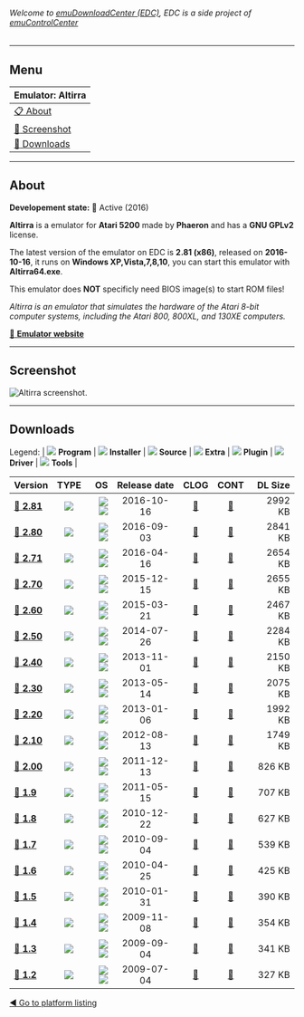 ###### Welcome to [emuDownloadCenter (EDC)](https://github.com/PhoenixInteractiveNL/emuDownloadCenter/wiki/), EDC is a side project of [emuControlCenter](https://github.com/PhoenixInteractiveNL/emuControlCenter/wiki/)
***
## Menu
| **Emulator: Altirra** |
|:---------|
| [:clipboard: About](#about) |
| [:sunrise: Screenshot](#screenshot) |
| [:floppy_disk: Downloads](#downloads) |
***
## About
**Developement state:** :large_blue_circle: Active (2016)

**Altirra** is a emulator for **Atari 5200** made by **Phaeron** and has a **GNU GPLv2** license.

The latest version of the emulator on EDC is **2.81 (x86)**, released on **2016-10-16**, it runs on **Windows XP,Vista,7,8,10**, you can start this emulator with **Altirra64.exe**.

This emulator does **NOT** specificly need BIOS image(s) to start ROM files!

_Altirra is an emulator that simulates the hardware of the Atari 8-bit computer systems, including the Atari 800, 800XL, and 130XE computers._

[:link: **Emulator website**](http://www.virtualdub.org/altirra.html)
***
## Screenshot
![](https://raw.githubusercontent.com/PhoenixInteractiveNL/emuDownloadCenter/master/hooks/altirra/emulator_screen_01.jpg "Altirra screenshot.")
***
## Downloads
Legend:
| ![](https://raw.githubusercontent.com/wiki/PhoenixInteractiveNL/emuDownloadCenter/images_misc/icon_program_24.png) **Program** | 
![](https://raw.githubusercontent.com/wiki/PhoenixInteractiveNL/emuDownloadCenter/images_misc/icon_installer_24.png) **Installer** | 
![](https://raw.githubusercontent.com/wiki/PhoenixInteractiveNL/emuDownloadCenter/images_misc/icon_source_code_24.png) **Source** | 
![](https://raw.githubusercontent.com/wiki/PhoenixInteractiveNL/emuDownloadCenter/images_misc/icon_extra_24.png) **Extra** | 
![](https://raw.githubusercontent.com/wiki/PhoenixInteractiveNL/emuDownloadCenter/images_misc/icon_plugin_24.png) **Plugin** | 
![](https://raw.githubusercontent.com/wiki/PhoenixInteractiveNL/emuDownloadCenter/images_misc/icon_driver_24.png) **Driver** | 
![](https://raw.githubusercontent.com/wiki/PhoenixInteractiveNL/emuDownloadCenter/images_misc/icon_tools_24.png) **Tools** | 
 
| Version | TYPE | OS | Release date | CLOG | CONT | DL Size |
|:--------|:----:|---:|:------------:|:----:|:----:|--------:|
| [:floppy_disk: **2.81**](https://github.com/PhoenixInteractiveNL/edc-repo0001/raw/master/altirra/2.81.7z) | ![](https://raw.githubusercontent.com/wiki/PhoenixInteractiveNL/emuDownloadCenter/images_misc/icon_program_24.png) | ![](https://raw.githubusercontent.com/wiki/PhoenixInteractiveNL/emuDownloadCenter/images_misc/logo_windows_24.png)![](https://raw.githubusercontent.com/wiki/PhoenixInteractiveNL/emuDownloadCenter/images_misc/icon_32-bit_24.png) | 2016-10-16 | [:page_facing_up:](https://github.com/PhoenixInteractiveNL/edc-repo0001/blob/master/altirra/2.81_changelog.txt) | [:mag_right:](https://github.com/PhoenixInteractiveNL/edc-repo0001/blob/master/altirra/2.81_contents.txt) | 2992 KB |
| [:floppy_disk: **2.80**](https://github.com/PhoenixInteractiveNL/edc-repo0001/raw/master/altirra/2.80.7z) | ![](https://raw.githubusercontent.com/wiki/PhoenixInteractiveNL/emuDownloadCenter/images_misc/icon_program_24.png) | ![](https://raw.githubusercontent.com/wiki/PhoenixInteractiveNL/emuDownloadCenter/images_misc/logo_windows_24.png)![](https://raw.githubusercontent.com/wiki/PhoenixInteractiveNL/emuDownloadCenter/images_misc/icon_32-bit_24.png) | 2016-09-03 | [:page_facing_up:](https://github.com/PhoenixInteractiveNL/edc-repo0001/blob/master/altirra/2.80_changelog.txt) | [:mag_right:](https://github.com/PhoenixInteractiveNL/edc-repo0001/blob/master/altirra/2.80_contents.txt) | 2841 KB |
| [:floppy_disk: **2.71**](https://github.com/PhoenixInteractiveNL/edc-repo0001/raw/master/altirra/2.71.7z) | ![](https://raw.githubusercontent.com/wiki/PhoenixInteractiveNL/emuDownloadCenter/images_misc/icon_program_24.png) | ![](https://raw.githubusercontent.com/wiki/PhoenixInteractiveNL/emuDownloadCenter/images_misc/logo_windows_24.png)![](https://raw.githubusercontent.com/wiki/PhoenixInteractiveNL/emuDownloadCenter/images_misc/icon_32-bit_24.png) | 2016-04-16 | [:page_facing_up:](https://github.com/PhoenixInteractiveNL/edc-repo0001/blob/master/altirra/2.71_changelog.txt) | [:mag_right:](https://github.com/PhoenixInteractiveNL/edc-repo0001/blob/master/altirra/2.71_contents.txt) | 2654 KB |
| [:floppy_disk: **2.70**](https://github.com/PhoenixInteractiveNL/edc-repo0001/raw/master/altirra/2.70.7z) | ![](https://raw.githubusercontent.com/wiki/PhoenixInteractiveNL/emuDownloadCenter/images_misc/icon_program_24.png) | ![](https://raw.githubusercontent.com/wiki/PhoenixInteractiveNL/emuDownloadCenter/images_misc/logo_windows_24.png)![](https://raw.githubusercontent.com/wiki/PhoenixInteractiveNL/emuDownloadCenter/images_misc/icon_32-bit_24.png) | 2015-12-15 | [:page_facing_up:](https://github.com/PhoenixInteractiveNL/edc-repo0001/blob/master/altirra/2.70_changelog.txt) | [:mag_right:](https://github.com/PhoenixInteractiveNL/edc-repo0001/blob/master/altirra/2.70_contents.txt) | 2655 KB |
| [:floppy_disk: **2.60**](https://github.com/PhoenixInteractiveNL/edc-repo0001/raw/master/altirra/2.60.7z) | ![](https://raw.githubusercontent.com/wiki/PhoenixInteractiveNL/emuDownloadCenter/images_misc/icon_program_24.png) | ![](https://raw.githubusercontent.com/wiki/PhoenixInteractiveNL/emuDownloadCenter/images_misc/logo_windows_24.png)![](https://raw.githubusercontent.com/wiki/PhoenixInteractiveNL/emuDownloadCenter/images_misc/icon_32-bit_24.png) | 2015-03-21 | [:page_facing_up:](https://github.com/PhoenixInteractiveNL/edc-repo0001/blob/master/altirra/2.60_changelog.txt) | [:mag_right:](https://github.com/PhoenixInteractiveNL/edc-repo0001/blob/master/altirra/2.60_contents.txt) | 2467 KB |
| [:floppy_disk: **2.50**](https://github.com/PhoenixInteractiveNL/edc-repo0001/raw/master/altirra/2.50.7z) | ![](https://raw.githubusercontent.com/wiki/PhoenixInteractiveNL/emuDownloadCenter/images_misc/icon_program_24.png) | ![](https://raw.githubusercontent.com/wiki/PhoenixInteractiveNL/emuDownloadCenter/images_misc/logo_windows_24.png)![](https://raw.githubusercontent.com/wiki/PhoenixInteractiveNL/emuDownloadCenter/images_misc/icon_32-bit_24.png) | 2014-07-26 | [:page_facing_up:](https://github.com/PhoenixInteractiveNL/edc-repo0001/blob/master/altirra/2.50_changelog.txt) | [:mag_right:](https://github.com/PhoenixInteractiveNL/edc-repo0001/blob/master/altirra/2.50_contents.txt) | 2284 KB |
| [:floppy_disk: **2.40**](https://github.com/PhoenixInteractiveNL/edc-repo0001/raw/master/altirra/2.40.7z) | ![](https://raw.githubusercontent.com/wiki/PhoenixInteractiveNL/emuDownloadCenter/images_misc/icon_program_24.png) | ![](https://raw.githubusercontent.com/wiki/PhoenixInteractiveNL/emuDownloadCenter/images_misc/logo_windows_24.png)![](https://raw.githubusercontent.com/wiki/PhoenixInteractiveNL/emuDownloadCenter/images_misc/icon_32-bit_24.png) | 2013-11-01 | [:page_facing_up:](https://github.com/PhoenixInteractiveNL/edc-repo0001/blob/master/altirra/2.40_changelog.txt) | [:mag_right:](https://github.com/PhoenixInteractiveNL/edc-repo0001/blob/master/altirra/2.40_contents.txt) | 2150 KB |
| [:floppy_disk: **2.30**](https://github.com/PhoenixInteractiveNL/edc-repo0001/raw/master/altirra/2.30.7z) | ![](https://raw.githubusercontent.com/wiki/PhoenixInteractiveNL/emuDownloadCenter/images_misc/icon_program_24.png) | ![](https://raw.githubusercontent.com/wiki/PhoenixInteractiveNL/emuDownloadCenter/images_misc/logo_windows_24.png)![](https://raw.githubusercontent.com/wiki/PhoenixInteractiveNL/emuDownloadCenter/images_misc/icon_32-bit_24.png) | 2013-05-14 | [:page_facing_up:](https://github.com/PhoenixInteractiveNL/edc-repo0001/blob/master/altirra/2.30_changelog.txt) | [:mag_right:](https://github.com/PhoenixInteractiveNL/edc-repo0001/blob/master/altirra/2.30_contents.txt) | 2075 KB |
| [:floppy_disk: **2.20**](https://github.com/PhoenixInteractiveNL/edc-repo0001/raw/master/altirra/2.20.7z) | ![](https://raw.githubusercontent.com/wiki/PhoenixInteractiveNL/emuDownloadCenter/images_misc/icon_program_24.png) | ![](https://raw.githubusercontent.com/wiki/PhoenixInteractiveNL/emuDownloadCenter/images_misc/logo_windows_24.png)![](https://raw.githubusercontent.com/wiki/PhoenixInteractiveNL/emuDownloadCenter/images_misc/icon_32-bit_24.png) | 2013-01-06 | [:page_facing_up:](https://github.com/PhoenixInteractiveNL/edc-repo0001/blob/master/altirra/2.20_changelog.txt) | [:mag_right:](https://github.com/PhoenixInteractiveNL/edc-repo0001/blob/master/altirra/2.20_contents.txt) | 1992 KB |
| [:floppy_disk: **2.10**](https://github.com/PhoenixInteractiveNL/edc-repo0001/raw/master/altirra/2.10.7z) | ![](https://raw.githubusercontent.com/wiki/PhoenixInteractiveNL/emuDownloadCenter/images_misc/icon_program_24.png) | ![](https://raw.githubusercontent.com/wiki/PhoenixInteractiveNL/emuDownloadCenter/images_misc/logo_windows_24.png)![](https://raw.githubusercontent.com/wiki/PhoenixInteractiveNL/emuDownloadCenter/images_misc/icon_32-bit_24.png) | 2012-08-13 | [:page_facing_up:](https://github.com/PhoenixInteractiveNL/edc-repo0001/blob/master/altirra/2.10_changelog.txt) | [:mag_right:](https://github.com/PhoenixInteractiveNL/edc-repo0001/blob/master/altirra/2.10_contents.txt) | 1749 KB |
| [:floppy_disk: **2.00**](https://github.com/PhoenixInteractiveNL/edc-repo0001/raw/master/altirra/2.00.7z) | ![](https://raw.githubusercontent.com/wiki/PhoenixInteractiveNL/emuDownloadCenter/images_misc/icon_program_24.png) | ![](https://raw.githubusercontent.com/wiki/PhoenixInteractiveNL/emuDownloadCenter/images_misc/logo_windows_24.png)![](https://raw.githubusercontent.com/wiki/PhoenixInteractiveNL/emuDownloadCenter/images_misc/icon_32-bit_24.png) | 2011-12-13 | [:page_facing_up:](https://github.com/PhoenixInteractiveNL/edc-repo0001/blob/master/altirra/2.00_changelog.txt) | [:mag_right:](https://github.com/PhoenixInteractiveNL/edc-repo0001/blob/master/altirra/2.00_contents.txt) | 826 KB |
| [:floppy_disk: **1.9**](https://github.com/PhoenixInteractiveNL/edc-repo0001/raw/master/altirra/1.9.7z) | ![](https://raw.githubusercontent.com/wiki/PhoenixInteractiveNL/emuDownloadCenter/images_misc/icon_program_24.png) | ![](https://raw.githubusercontent.com/wiki/PhoenixInteractiveNL/emuDownloadCenter/images_misc/logo_windows_24.png)![](https://raw.githubusercontent.com/wiki/PhoenixInteractiveNL/emuDownloadCenter/images_misc/icon_32-bit_24.png) | 2011-05-15 | [:page_facing_up:](https://github.com/PhoenixInteractiveNL/edc-repo0001/blob/master/altirra/1.9_changelog.txt) | [:mag_right:](https://github.com/PhoenixInteractiveNL/edc-repo0001/blob/master/altirra/1.9_contents.txt) | 707 KB |
| [:floppy_disk: **1.8**](https://github.com/PhoenixInteractiveNL/edc-repo0001/raw/master/altirra/1.8.7z) | ![](https://raw.githubusercontent.com/wiki/PhoenixInteractiveNL/emuDownloadCenter/images_misc/icon_program_24.png) | ![](https://raw.githubusercontent.com/wiki/PhoenixInteractiveNL/emuDownloadCenter/images_misc/logo_windows_24.png)![](https://raw.githubusercontent.com/wiki/PhoenixInteractiveNL/emuDownloadCenter/images_misc/icon_32-bit_24.png) | 2010-12-22 | [:page_facing_up:](https://github.com/PhoenixInteractiveNL/edc-repo0001/blob/master/altirra/1.8_changelog.txt) | [:mag_right:](https://github.com/PhoenixInteractiveNL/edc-repo0001/blob/master/altirra/1.8_contents.txt) | 627 KB |
| [:floppy_disk: **1.7**](https://github.com/PhoenixInteractiveNL/edc-repo0001/raw/master/altirra/1.7.7z) | ![](https://raw.githubusercontent.com/wiki/PhoenixInteractiveNL/emuDownloadCenter/images_misc/icon_program_24.png) | ![](https://raw.githubusercontent.com/wiki/PhoenixInteractiveNL/emuDownloadCenter/images_misc/logo_windows_24.png)![](https://raw.githubusercontent.com/wiki/PhoenixInteractiveNL/emuDownloadCenter/images_misc/icon_32-bit_24.png) | 2010-09-04 | [:page_facing_up:](https://github.com/PhoenixInteractiveNL/edc-repo0001/blob/master/altirra/1.7_changelog.txt) | [:mag_right:](https://github.com/PhoenixInteractiveNL/edc-repo0001/blob/master/altirra/1.7_contents.txt) | 539 KB |
| [:floppy_disk: **1.6**](https://github.com/PhoenixInteractiveNL/edc-repo0001/raw/master/altirra/1.6.7z) | ![](https://raw.githubusercontent.com/wiki/PhoenixInteractiveNL/emuDownloadCenter/images_misc/icon_program_24.png) | ![](https://raw.githubusercontent.com/wiki/PhoenixInteractiveNL/emuDownloadCenter/images_misc/logo_windows_24.png)![](https://raw.githubusercontent.com/wiki/PhoenixInteractiveNL/emuDownloadCenter/images_misc/icon_32-bit_24.png) | 2010-04-25 | [:page_facing_up:](https://github.com/PhoenixInteractiveNL/edc-repo0001/blob/master/altirra/1.6_changelog.txt) | [:mag_right:](https://github.com/PhoenixInteractiveNL/edc-repo0001/blob/master/altirra/1.6_contents.txt) | 425 KB |
| [:floppy_disk: **1.5**](https://github.com/PhoenixInteractiveNL/edc-repo0001/raw/master/altirra/1.5.7z) | ![](https://raw.githubusercontent.com/wiki/PhoenixInteractiveNL/emuDownloadCenter/images_misc/icon_program_24.png) | ![](https://raw.githubusercontent.com/wiki/PhoenixInteractiveNL/emuDownloadCenter/images_misc/logo_windows_24.png)![](https://raw.githubusercontent.com/wiki/PhoenixInteractiveNL/emuDownloadCenter/images_misc/icon_32-bit_24.png) | 2010-01-31 | [:page_facing_up:](https://github.com/PhoenixInteractiveNL/edc-repo0001/blob/master/altirra/1.5_changelog.txt) | [:mag_right:](https://github.com/PhoenixInteractiveNL/edc-repo0001/blob/master/altirra/1.5_contents.txt) | 390 KB |
| [:floppy_disk: **1.4**](https://github.com/PhoenixInteractiveNL/edc-repo0001/raw/master/altirra/1.4.7z) | ![](https://raw.githubusercontent.com/wiki/PhoenixInteractiveNL/emuDownloadCenter/images_misc/icon_program_24.png) | ![](https://raw.githubusercontent.com/wiki/PhoenixInteractiveNL/emuDownloadCenter/images_misc/logo_windows_24.png)![](https://raw.githubusercontent.com/wiki/PhoenixInteractiveNL/emuDownloadCenter/images_misc/icon_32-bit_24.png) | 2009-11-08 | [:page_facing_up:](https://github.com/PhoenixInteractiveNL/edc-repo0001/blob/master/altirra/1.4_changelog.txt) | [:mag_right:](https://github.com/PhoenixInteractiveNL/edc-repo0001/blob/master/altirra/1.4_contents.txt) | 354 KB |
| [:floppy_disk: **1.3**](https://github.com/PhoenixInteractiveNL/edc-repo0001/raw/master/altirra/1.3.7z) | ![](https://raw.githubusercontent.com/wiki/PhoenixInteractiveNL/emuDownloadCenter/images_misc/icon_program_24.png) | ![](https://raw.githubusercontent.com/wiki/PhoenixInteractiveNL/emuDownloadCenter/images_misc/logo_windows_24.png)![](https://raw.githubusercontent.com/wiki/PhoenixInteractiveNL/emuDownloadCenter/images_misc/icon_32-bit_24.png) | 2009-09-04 | [:page_facing_up:](https://github.com/PhoenixInteractiveNL/edc-repo0001/blob/master/altirra/1.3_changelog.txt) | [:mag_right:](https://github.com/PhoenixInteractiveNL/edc-repo0001/blob/master/altirra/1.3_contents.txt) | 341 KB |
| [:floppy_disk: **1.2**](https://github.com/PhoenixInteractiveNL/edc-repo0001/raw/master/altirra/1.2.7z) | ![](https://raw.githubusercontent.com/wiki/PhoenixInteractiveNL/emuDownloadCenter/images_misc/icon_program_24.png) | ![](https://raw.githubusercontent.com/wiki/PhoenixInteractiveNL/emuDownloadCenter/images_misc/logo_windows_24.png)![](https://raw.githubusercontent.com/wiki/PhoenixInteractiveNL/emuDownloadCenter/images_misc/icon_32-bit_24.png) | 2009-07-04 | [:page_facing_up:](https://github.com/PhoenixInteractiveNL/edc-repo0001/blob/master/altirra/1.2_changelog.txt) | [:mag_right:](https://github.com/PhoenixInteractiveNL/edc-repo0001/blob/master/altirra/1.2_contents.txt) | 327 KB |

[:arrow_backward: Go to platform listing](https://github.com/PhoenixInteractiveNL/emuDownloadCenter/wiki/EDC-Platform-List)
